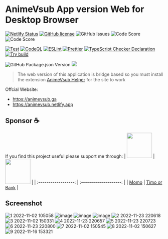 # AnimeVsub App version Web for Desktop Browser

[![Netlify Status](https://api.netlify.com/api/v1/badges/8d283f4d-ec6c-4fdd-af55-472118515914/deploy-status)](https://app.netlify.com/sites/animevsub/deploys) [![GitHub license](https://img.shields.io/github/license/anime-vsub/desktop-web)](https://github.com/anime-vsub/desktop-web/blob/main/LICENSE) <img alt="GitHub Issues" src="https://img.shields.io/github/issues/anime-vsub/desktop-web" /> <img alt="Code Score" src="https://api.codiga.io/project/35013/score/svg" /> <img alt="Code Score" src="https://api.codiga.io/project/35013/status/svg" />

[![Test](https://github.com/anime-vsub/desktop-web/actions/workflows/test.yml/badge.svg)](https://github.com/anime-vsub/desktop-web/actions/workflows/test.yml)
[![CodeQL](https://github.com/anime-vsub/desktop-web/actions/workflows/codeql.yml/badge.svg)](https://github.com/anime-vsub/desktop-web/actions/workflows/codeql.yml) [![ESLint](https://github.com/anime-vsub/desktop-web/actions/workflows/eslint.yml/badge.svg)](https://github.com/anime-vsub/desktop-web/actions/workflows/eslint.yml) [![Prettier](https://github.com/anime-vsub/desktop-web/actions/workflows/pretter.yml/badge.svg)](https://github.com/anime-vsub/desktop-web/actions/workflows/pretter.yml)
[![TypeScript Checker Declaration](https://github.com/anime-vsub/desktop-web/actions/workflows/typing.yml/badge.svg)](https://github.com/anime-vsub/desktop-web/actions/workflows/typing.yml)
[![Try build](https://github.com/anime-vsub/desktop-web/actions/workflows/try-build.yml/badge.svg)](https://github.com/anime-vsub/desktop-web/actions/workflows/try-build.yml)

<img alt="GitHub Package.json Version" src="https://img.shields.io/github/package-json/v/anime-vsub/desktop-web/main?label=development" /> <img src="https://img.shields.io/github/package-json/v/anime-vsub/desktop-web/release?label=release&color=b" />

> The web version of this application is bridge based so you must install the extension [AnimeVsub Helper](https://github.com/anime-vsub/extension-animevsub-helper) for the site to work

Offcial Website:

- https://animevsub.ga
- https://animevsub.netlify.app

## Sponsor ☕

If you find this project useful please support me through:
| [<img src="https://user-images.githubusercontent.com/45375496/209764740-d202626d-4acd-4517-a5dc-e94993eeeb0a.png" width="80" />](https://me.momo.vn/tachibshin) | [<img src="https://user-images.githubusercontent.com/45375496/210380009-53fcdbb0-f6a4-4e7f-bfc9-e59938151805.png" width="80" />](https://anime-vsub.github.io/about/sponsors) |
| :------------------: | :--------------------: |
| [Momo](https://me.momo.vn/tachibshin) | [Timo or Bank](https://anime-vsub.github.io/about/sponsors) |

## Screenshot

<!--screenshot-->

![1  2022-11-02 105058](https://user-images.githubusercontent.com/45375496/203582106-746b9c5f-617b-42c0-92c8-98b77b962f93.jpeg)
![image](https://user-images.githubusercontent.com/45375496/209468773-877aa6ad-28e0-435e-a94e-fe8e6c15c1e3.jpeg)
![image](https://user-images.githubusercontent.com/45375496/209468776-b7ea82a1-38ab-4810-814d-2efd7b4c0d00.png)
![image](https://user-images.githubusercontent.com/45375496/209468805-214d2e65-2629-4f77-9b9a-d2ffb9f27cdb.png)
![2  2022-11-23 220618](https://user-images.githubusercontent.com/45375496/203582128-9e8363d2-8410-4343-ade0-d5a78839c568.jpeg)
![3  2022-11-02 150331](https://user-images.githubusercontent.com/45375496/203582133-e18fc2ea-cc8b-4be6-861c-6582c33e3d14.jpeg)
![4  2022-11-23 220657](https://user-images.githubusercontent.com/45375496/203582136-0e6f71ea-1830-44ed-bfe6-0e405e0111e5.jpeg)
![5  2022-11-23 220723](https://user-images.githubusercontent.com/45375496/203582149-d716eda1-6e10-46d7-9018-453436164979.jpeg)
![6  2022-11-23 220800](https://user-images.githubusercontent.com/45375496/203582158-8b92198e-5612-4e5c-909d-6d97eac34ea8.jpeg)
![7  2022-11-02 150545](https://user-images.githubusercontent.com/45375496/203582166-0f19a814-76c5-4f74-b792-385c214a1379.jpeg)
![8  2022-11-02 150627](https://user-images.githubusercontent.com/45375496/203582175-fca05bf0-8d18-49ac-bf2c-39d2bf2a5a7f.jpeg)
![9  2022-11-16 153321](https://user-images.githubusercontent.com/45375496/203582196-279f7864-f67b-4974-8003-af4fcce01320.jpeg)

<!--/screenshot-->

